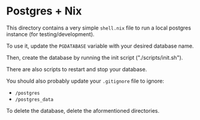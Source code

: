 # Postgres + Nix

This directory contains a very simple `shell.nix` file to run a local postgres instance (for testing/development).

To use it, update the `PGDATABASE` variable with your desired database name.

Then, create the database by running the init script ("./scripts/init.sh").

There are also scripts to restart and stop your database.

You should also probably update your `.gitignore` file to ignore:
- `/postgres`
- `/postgres_data`

To delete the database, delete the aformentioned directories.


